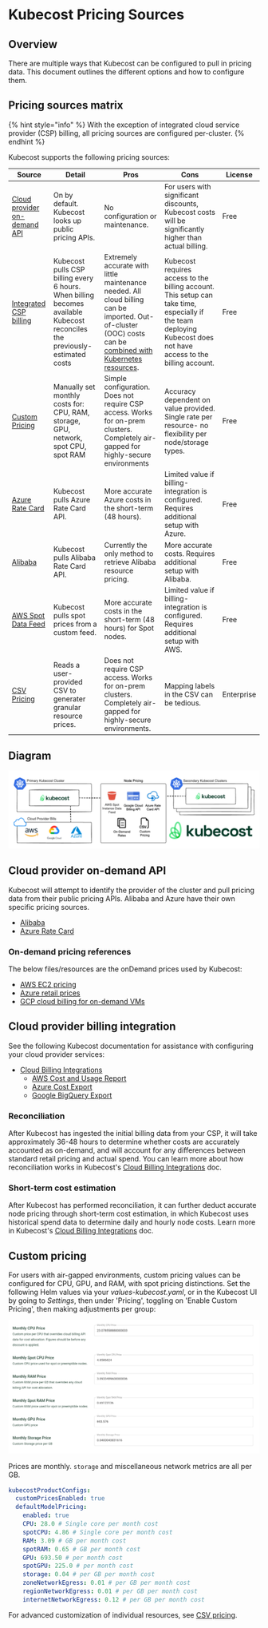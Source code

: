 # Kubecost Pricing Sources

## Overview

There are multiple ways that Kubecost can be configured to pull in pricing data. This document outlines the different options and how to configure them.

## Pricing sources matrix

{% hint style="info" %}
With the exception of integrated cloud service provider (CSP) billing, all pricing sources are configured per-cluster.
{% endhint %}

Kubecost supports the following pricing sources:

| Source | Detail | Pros | Cons | License |
|--|--|--|--|--|
| [Cloud provider on-demand API](pricing-sources-matrix.md#cloud-provider-ondemand-api) | On by default. Kubecost looks up public pricing APIs. | No configuration or maintenance. | For users with significant discounts, Kubecost costs will be significantly higher than actual billing. | Free |
| [Integrated CSP billing](/install-and-configure/install/cloud-integration/README.md) | Kubecost pulls CSP billing every 6 hours. When billing becomes available Kubecost reconciles the previously-estimated costs | Extremely accurate with little maintenance needed. All cloud billing can be imported. Out-of-cluster (OOC) costs can be [combined with Kubernetes resources](/using-kubecost/navigating-the-kubecost-ui/collections.md). | Kubecost requires access to the billing account. This setup can take time, especially if the team deploying Kubecost does not have access to the billing account. | Free |
| [Custom Pricing](pricing-sources-matrix.md#custom-pricing) | Manually set monthly costs for: CPU, RAM, storage, GPU, network, spot CPU, spot RAM | Simple configuration. Does not require CSP access. Works for on-prem clusters. Completely air-gapped for highly-secure environments  | Accuracy dependent on value provided. Single rate per resource- no flexibility per node/storage types. | Free |
| [Azure Rate Card](../install-and-configure/install/cloud-integration/azure-out-of-cluster/azure-config.md) | Kubecost pulls Azure Rate Card API. | More accurate Azure costs in the short-term (48 hours). | Limited value if billing-integration is configured. Requires additional setup with Azure. | Free |
| [Alibaba](../install-and-configure/install/provider-installations/alibaba-install.md) | Kubecost pulls Alibaba Rate Card API. | Currently the only method to retrieve Alibaba resource pricing. | More accurate costs. Requires additional setup with Alibaba. | Free |
| [AWS Spot Data Feed](/install-and-configure/install/cloud-integration/aws-cloud-integrations/aws-spot-instances.md) | Kubecost pulls spot prices from a custom feed. | More accurate costs in the short-term (48 hours) for Spot nodes.| Limited value if billing-integration is configured. Requires additional setup with AWS. | Free |
| [CSV Pricing](/install-and-configure/advanced-configuration/csv-pricing.md) | Reads a user-provided CSV to generater granular resource prices. | Does not require CSP access. Works for on-prem clusters. Completely air-gapped for highly-secure environments. | Mapping labels in the CSV can be tedious. | Enterprise |

## Diagram

![Cloud Provider Billing Integrated](../images/cloud-bill-diagram.png)

## Cloud provider on-demand API

Kubecost will attempt to identify the provider of the cluster and pull pricing data from their public pricing APIs. Alibaba and Azure have their own specific pricing sources.

- [Alibaba](../install-and-configure/install/provider-installations/alibaba-install.md)
- [Azure Rate Card](../install-and-configure/install/cloud-integration/azure-out-of-cluster/azure-config.md)

### On-demand pricing references

The below files/resources are the onDemand prices used by Kubecost:

- [AWS EC2 pricing](https://pricing.us-east-1.amazonaws.com/offers/v1.0/aws/AmazonEC2/current/us-east-2/index.json)
- [Azure retail prices](https://learn.microsoft.com/en-us/rest/api/cost-management/retail-prices/azure-retail-prices)
- [GCP cloud billing for on-demand VMs](https://cloud.google.com/billing/docs/reference/rest/v1/services.skus/list)

## Cloud provider billing integration

See the following Kubecost documentation for assistance with configuring your cloud provider services:

- [Cloud Billing Integrations](/install-and-configure/install/cloud-integration/README.md)
  - [AWS Cost and Usage Report](/install-and-configure/install/cloud-integration/aws-cloud-integrations/aws-cloud-integrations.md)
  - [Azure Cost Export](/install-and-configure/install/cloud-integration/azure-out-of-cluster/azure-out-of-cluster.md)
  - [Google BigQuery Export](/install-and-configure/install/cloud-integration/gcp-out-of-cluster/README.md)

### Reconciliation

After Kubecost has ingested the initial billing data from your CSP, it will take approximately 36-48 hours to determine whether costs are accurately accounted as on-demand, and will account for any differences between standard retail pricing and actual spend. You can learn more about how reconciliation works in Kubecost's [Cloud Billing Integrations](/install-and-configure/install/cloud-integration/README.md) doc.

### Short-term cost estimation

After Kubecost has performed reconciliation, it can further deduct accurate node pricing through short-term cost estimation, in which Kubecost uses historical spend data to determine daily and hourly node costs. Learn more in Kubecost's [Cloud Billing Integrations](/install-and-configure/install/cloud-integration/README.md) doc.

## Custom pricing

For users with air-gapped environments, custom pricing values can be configured for CPU, GPU, and RAM, with spot pricing distinctions. Set the following Helm values via your *values-kubecost.yaml*, or in the Kubecost UI by going to *Settings*, then under 'Pricing', toggling on 'Enable Custom Pricing', then making adjustments per group:

![UI Custom Pricing Screenshot](/images/custompricing.png)

Prices are monthly. `storage` and miscellaneous network metrics are all per GB.

```yaml
kubecostProductConfigs:
  customPricesEnabled: true
  defaultModelPricing:
    enabled: true
    CPU: 28.0 # Single core per month cost
    spotCPU: 4.86 # Single core per month cost
    RAM: 3.09 # GB per month cost
    spotRAM: 0.65 # GB per month cost
    GPU: 693.50 # per month cost
    spotGPU: 225.0 # per month cost
    storage: 0.04 # per GB per month cost
    zoneNetworkEgress: 0.01 # per GB per month cost
    regionNetworkEgress: 0.01 # per GB per month cost
    internetNetworkEgress: 0.12 # per GB per month cost
```

For advanced customization of individual resources, see [CSV pricing](/install-and-configure/advanced-configuration/csv-pricing.md).
